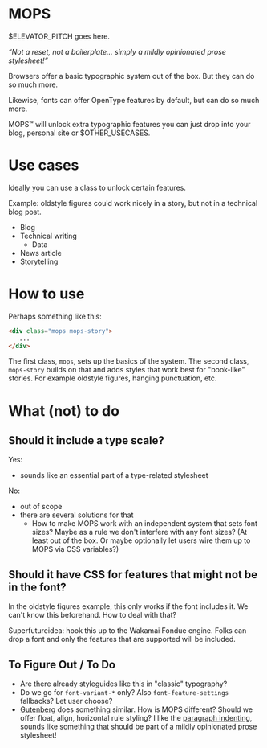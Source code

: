 # MOPS

$ELEVATOR_PITCH goes here.

_“Not a reset, not a boilerplate... simply a mildly opinionated prose stylesheet!”_

Browsers offer a basic typographic system out of the box. But they can do so much more.

Likewise, fonts can offer OpenType features by default, but can do so much more.

MOPS™ will unlock extra typographic features you can just drop into your blog, personal site or $OTHER_USECASES.

# Use cases

Ideally you can use a class to unlock certain features.

Example: oldstyle figures could work nicely in a story, but not in a technical blog post.

- Blog
- Technical writing
    - Data
- News article
- Storytelling


# How to use

Perhaps something like this:

```html
<div class="mops mops-story">
   ...
</div>
```

The first class, `mops`, sets up the basics of the system. The second class, `mops-story` builds on that and adds styles that work best for "book-like" stories. For example oldstyle figures, hanging punctuation, etc.

# What (not) to do

## Should it include a type scale?

Yes:

- sounds like an essential part of a type-related stylesheet

No:

- out of scope
- there are several solutions for that
    - How to make MOPS work with an independent system that sets font sizes? Maybe as a rule we don't interfere with any font sizes? (At least out of the box. Or maybe optionally let users wire them up to MOPS via CSS variables?)

## Should it have CSS for features that might not be in the font?

In the oldstyle figures example, this only works if the font includes it. We can't know this beforehand. How to deal with that?

Superfutureidea: hook this up to the Wakamai Fondue engine. Folks can drop a font and only the features that are supported will be included.

## To Figure Out / To Do

- Are there already styleguides like this in "classic" typography?
- Do we go for `font-variant-*` only? Also `font-feature-settings` fallbacks? Let user choose?
- [Gutenberg](https://github.com/matejlatin/Gutenberg) does something similar. How is MOPS different? Should we offer float, align, horizontal rule styling? I like the [paragraph indenting](https://github.com/matejlatin/Gutenberg/wiki#paragraph-indenting), sounds like something that should be part of a mildly opinionated prose stylesheet!